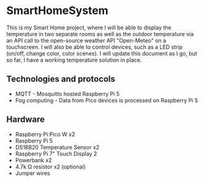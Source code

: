 # SmartHomeSystem
This is my Smart Home project, where I will be able to display the temperature in two separate rooms as well as the outdoor temperature via an API call to the open-source weather API "Open-Meteo" on a touchscreen. I will also be able to control devices, such as a LED strip (on/off, change color, color scenes). I will update this document as I go, but so far, I have a working temperature solution in place.

## Technologies and protocols
* MQTT - Mosquitto hosted Raspberry Pi 5
* Fog computing - Data from Pico devices is processed on Raspberry Pi 5


## Hardware
* Raspberry Pi Pico W x2
* Raspberry Pi 5
* DS18B20 Temperature Sensor x2
* Raspberry Pi 7" Touch Display 2
* Powerbank x2
* 4.7k Ω resistor x2 (optional)
* Jumper wires
